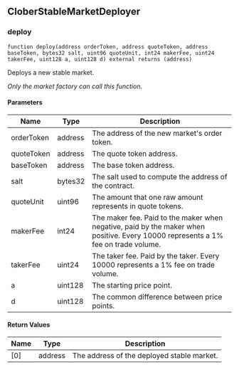 ## CloberStableMarketDeployer

### deploy

```solidity
function deploy(address orderToken, address quoteToken, address baseToken, bytes32 salt, uint96 quoteUnit, int24 makerFee, uint24 takerFee, uint128 a, uint128 d) external returns (address)
```

Deploys a new stable market.

_Only the market factory can call this function._

#### Parameters

| Name | Type | Description |
| ---- | ---- | ----------- |
| orderToken | address | The address of the new market's order token. |
| quoteToken | address | The quote token address. |
| baseToken | address | The base token address. |
| salt | bytes32 | The salt used to compute the address of the contract. |
| quoteUnit | uint96 | The amount that one raw amount represents in quote tokens. |
| makerFee | int24 | The maker fee. Paid to the maker when negative, paid by the maker when positive. Every 10000 represents a 1% fee on trade volume. |
| takerFee | uint24 | The taker fee. Paid by the taker. Every 10000 represents a 1% fee on trade volume. |
| a | uint128 | The starting price point. |
| d | uint128 | The common difference between price points. |

#### Return Values

| Name | Type | Description |
| ---- | ---- | ----------- |
| [0] | address | The address of the deployed stable market. |

